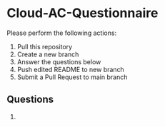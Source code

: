 # Cloud-AC-Questionnaire

Please perform the following actions:
1. Pull this repository
2. Create a new branch
3. Answer the questions below
4. Push edited README to new branch
5. Submit a Pull Request to main branch

## Questions

1. 
